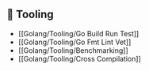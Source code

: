 ## 🔧 Tooling

- [[Golang/Tooling/Go Build Run Test]]
- [[Golang/Tooling/Go Fmt Lint Vet]]
- [[Golang/Tooling/Benchmarking]]
- [[Golang/Tooling/Cross Compilation]]